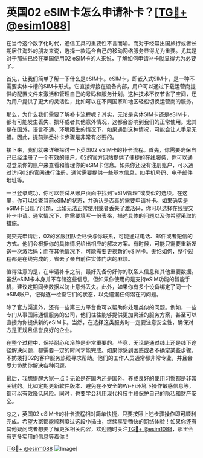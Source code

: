# 英国02 eSIM卡怎么申请补卡？[[TG💪+ @esim1088](https://t.me/s/esim1088)]

在当今这个数字化时代，通信工具的重要性不言而喻。而对于经常出国旅行或者长期居住海外的朋友来说，选择一款适合自己的移动网络服务显得尤为重要。尤其是对于那些已经在英国使用02 eSIM卡的人来说，了解如何申请补卡就显得尤为必要了。

首先，让我们简单了解一下什么是eSIM卡。eSIM卡，即嵌入式SIM卡，是一种不需要实体卡槽的SIM卡形式。它直接焊接在设备内部，用户可以通过下载运营商提供的配置文件来激活和管理自己的号码和服务计划。这种技术不仅节省了空间，还为用户提供了更大的灵活性，比如可以在不同国家和地区轻松切换运营商的服务。

那么，为什么我们需要了解补卡流程呢？其实，无论是实体SIM卡还是eSIM卡，都有可能发生丢失、损坏或者其他意外情况，这都会影响到我们的正常使用。尤其是在国外，语言不通、环境陌生的情况下，如果遇到这种情况，可能会让人手足无措。因此，提前熟悉补卡步骤是非常有必要的。

接下来，我们就来详细探讨一下英国02 eSIM卡的补卡流程。首先，你需要确保自己已经注册了一个有效的账户。02的官方网站提供了便捷的在线服务，你可以通过登录你的账户来查看和管理你的eSIM卡信息。如果你还没有注册账户，可以通过访问02的官网进行注册，通常需要提供一些基本信息，如手机号码、电子邮件地址等。

一旦登录成功，你可以尝试从账户页面中找到“eSIM管理”或类似的选项。在这里，你可以检查当前eSIM的状态，并确认是否真的需要申请补卡。如果确实是eSIM卡出现了问题，比如无法正常使用或者丢失了激活码，你可以选择在线提交补卡申请。通常情况下，你需要填写一份表格，描述具体的问题以及你希望采取的措施。

提交完申请后，02的客服团队会尽快与你联系，可能通过电话、邮件或者短信的方式。他们会根据你的具体情况给出相应的解决方案。有时候，可能只需要重新发送一次激活码；而在其他情况下，可能需要更换新的eSIM卡。无论如何，整个过程都是在线完成的，省去了亲自前往实体门店的麻烦。

值得注意的是，在申请补卡之前，最好先备份好你的联系人信息和其他重要数据。虽然eSIM卡本身并不存储这些信息，但如果你使用的是支持eSIM功能的智能手机，建议定期同步数据以防止意外丢失。此外，如果你有多个设备绑定了同一个eSIM账户，记得逐一检查它们的状态，以免遗漏任何潜在的问题。

除了官方渠道外，还有一些第三方平台也可以帮助你处理类似的问题。例如，一些专门从事国际通信服务的公司，他们往往能够提供更加灵活的服务方案，甚至可以直接为你提供新的eSIM卡。当然，在选择这类服务时一定要注意安全性，确保对方是正规且信誉良好的企业。

在整个过程中，保持耐心和冷静是非常重要的。毕竟，无论是通过线上还是线下途径解决问题，都需要一定的时间才能完成。如果你感到困惑或者不确定某些步骤，不妨拨打02的客户服务热线寻求帮助。他们的工作人员通常都非常专业，并且会尽力协助你解决各种问题。

最后，我想提醒大家一点：无论是在国内还是国外，养成良好的使用习惯都是非常关键的。比如定期更新软件版本、避免在不安全的Wi-Fi环境下操作敏感信息等，都可以有效降低风险。同时，也要学会利用现代科技手段保护自己的隐私和财产安全。

总之，英国02 eSIM卡的补卡流程相对简单快捷，只要按照上述步骤操作即可顺利完成。希望大家都能顺利度过这段小插曲，继续享受畅快的网络体验！如果你还有其他疑问或者想要了解更多相关内容，欢迎随时关注[TG💪+ @esim1088](https://t.me/s/esim1088)，那里会有更多实用的信息等着你！

[[TG💪+ @esim1088](https://t.me/s/esim1088) ![Image](https://i.postimg.cc/4NQfJmqS/Snipaste-2025-05-13-00-14-12.png)]